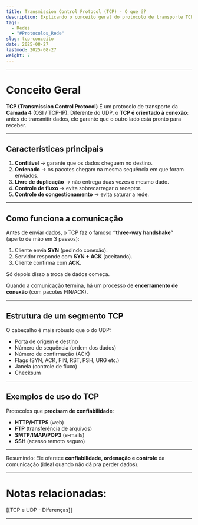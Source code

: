 ```yaml
---
title: Transmission Control Protocol (TCP) - O que é?
description: Explicando o conceito geral do protocolo de transporte TCP
tags:
  - Redes
  - "#Protocolos_Rede"
slug: tcp-conceito
date: 2025-08-27
lastmod: 2025-08-27
weight: 7
---
```

---
# Conceito Geral

**TCP (Transmission Control Protocol)** É um protocolo de transporte da **Camada 4** (OSI / TCP-IP). Diferente do UDP, o **TCP é orientado à conexão**: antes de transmitir dados, ele garante que o outro lado está pronto para receber.

---
## Características principais

1. **Confiável** → garante que os dados cheguem no destino.
2. **Ordenado** → os pacotes chegam na mesma sequência em que foram enviados.
3. **Livre de duplicação** → não entrega duas vezes o mesmo dado.
4. **Controle de fluxo** → evita sobrecarregar o receptor.
5. **Controle de congestionamento** → evita saturar a rede.

---
## Como funciona a comunicação

Antes de enviar dados, o TCP faz o famoso **“three-way handshake”** (aperto de mão em 3 passos):

1. Cliente envia **SYN** (pedindo conexão).
2. Servidor responde com **SYN + ACK** (aceitando).
3. Cliente confirma com **ACK**.

Só depois disso a troca de dados começa.

Quando a comunicação termina, há um processo de **encerramento de conexão** (com pacotes FIN/ACK).

---
## Estrutura de um segmento TCP

O cabeçalho é mais robusto que o do UDP:

- Porta de origem e destino
- Número de sequência (ordem dos dados)
- Número de confirmação (ACK)
- Flags (SYN, ACK, FIN, RST, PSH, URG etc.)
- Janela (controle de fluxo)
- Checksum

---
## Exemplos de uso do TCP

Protocolos que **precisam de confiabilidade**:

- **HTTP/HTTPS** (web)
- **FTP** (transferência de arquivos)
- **SMTP/IMAP/POP3** (e-mails)
- **SSH** (acesso remoto seguro)

---
Resumindo: Ele oferece **confiabilidade, ordenação e controle** da comunicação (ideal quando não dá pra perder dados).

---
# Notas relacionadas:

[[TCP e UDP - Diferenças]]

---